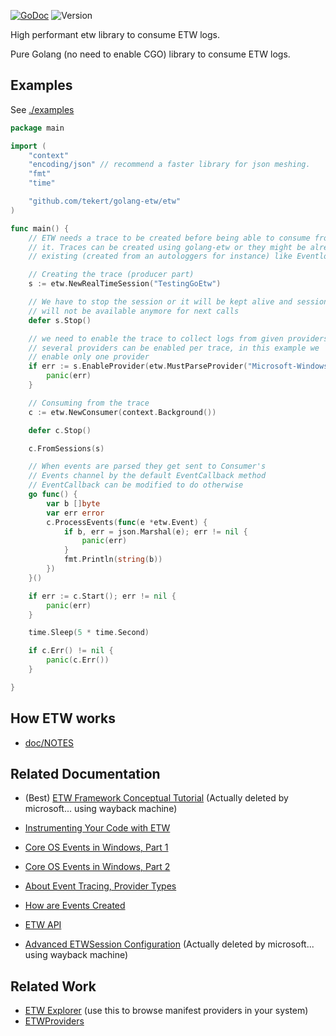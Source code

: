 [![GoDoc](https://pkg.go.dev/badge/github.com/tekert/golang-etw)](https://pkg.go.dev/github.com/tekert/golang-etw/etw?GOOS=windows)
![Version](https://img.shields.io/github/v/tag/tekert/golang-etw?label=version)
<!-- Coverage badge hidden but still accessible
 [![Coverage](https://raw.githubusercontent.com/tekert/golang-etw/master/.github/coverage/badge.svg)](https://raw.githubusercontent.com/tekert/golang-etw/refs/heads/fork/.github/coverage/coverage.txt)
-->
High performant etw library to consume ETW logs.

Pure Golang (no need to enable CGO) library to consume ETW logs.

## Examples

See [./examples](./examples)

```go
package main

import (
	"context"
	"encoding/json" // recommend a faster library for json meshing.
	"fmt"
	"time"

	"github.com/tekert/golang-etw/etw"
)

func main() {
	// ETW needs a trace to be created before being able to consume from
	// it. Traces can be created using golang-etw or they might be already
	// existing (created from an autologgers for instance) like Eventlog-Security.

	// Creating the trace (producer part)
	s := etw.NewRealTimeSession("TestingGoEtw")

	// We have to stop the session or it will be kept alive and session name
	// will not be available anymore for next calls
	defer s.Stop()

	// we need to enable the trace to collect logs from given providers
	// several providers can be enabled per trace, in this example we
	// enable only one provider
	if err := s.EnableProvider(etw.MustParseProvider("Microsoft-Windows-Kernel-File")); err != nil {
		panic(err)
	}

	// Consuming from the trace
	c := etw.NewConsumer(context.Background())

	defer c.Stop()

	c.FromSessions(s)

	// When events are parsed they get sent to Consumer's
	// Events channel by the default EventCallback method
	// EventCallback can be modified to do otherwise
	go func() {
		var b []byte
		var err error
		c.ProcessEvents(func(e *etw.Event) {
			if b, err = json.Marshal(e); err != nil {
				panic(err)
			}
			fmt.Println(string(b))
		})
	}()

	if err := c.Start(); err != nil {
		panic(err)
	}

	time.Sleep(5 * time.Second)

	if c.Err() != nil {
		panic(c.Err())
	}

}
```

## How ETW works

- [doc/NOTES](docs/NOTES.md)

## Related Documentation

- (Best) [ETW Framework Conceptual Tutorial][ETW Framework Conceptual Tutorial-WMM]
(Actually deleted by microsoft... using wayback machine)
- [Instrumenting Your Code with ETW](https://learn.microsoft.com/en-us/windows-hardware/test/weg/instrumenting-your-code-with-etw)

- [Core OS Events in Windows, Part 1](https://learn.microsoft.com/en-us/archive/msdn-magazine/2009/september/core-os-events-in-windows-7-part-1)
- [Core OS Events in Windows, Part 2](https://learn.microsoft.com/en-us/archive/msdn-magazine/2009/october/core-instrumentation-events-in-windows-7-part-2)
- [About Event Tracing, Provider Types](https://learn.microsoft.com/en-us/windows/win32/etw/about-event-tracing)
- [How are Events Created](https://learn.microsoft.com/en-us/windows/win32/etw/event-metadata-overview)


- [ETW API](https://learn.microsoft.com/en-us/windows/win32/api/evntrace/)

- [Advanced ETWSession Configuration][ETW Buffer Configuration-WWM] (Actually deleted by microsoft... using wayback machine)

## Related Work

- [ETW Explorer][etw-explorer]
(use this to browse manifest providers in your system)
- [ETWProviders](https://github.com/repnz/etw-providers-docs)

[etw-explorer]: https://github.com/zodiacon/EtwExplorer

[ETW Framework Conceptual Tutorial]: https://learn.microsoft.com/en-us/message-analyzer/etw-framework-conceptual-tutorial
[ETW Framework Conceptual Tutorial-WMM]: http://web.archive.org/web/20240331153956/https://learn.microsoft.com/en-us/message-analyzer/etw-framework-conceptual-tutorial

[ETW Buffer Configuration]: https://docs.microsoft.com/en-us/message-analyzer/specifying-advanced-etw-session-configuration-settings
[ETW Buffer Configuration-WWM]: http://web.archive.org/web/20220120013651/https://docs.microsoft.com/en-us/message-analyzer/specifying-advanced-etw-session-configuration-settings
